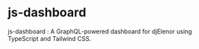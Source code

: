# js-dashboard
js-dashboard : A GraphQL-powered dashboard for djElenor using TypeScript and Tailwind CSS. 
